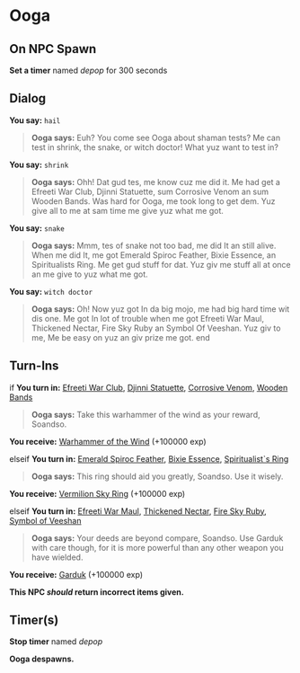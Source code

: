 # Ooga
## On NPC Spawn

**Set a timer** named *depop* for 300 seconds
## Dialog

**You say:** `hail`



>**Ooga says:** Euh? You come see Ooga about shaman tests? Me can test in shrink, the snake, or witch doctor! What yuz want to test in?

**You say:** `shrink`



>**Ooga says:** Ohh! Dat gud tes, me know cuz me did it. Me had get a Efreeti War Club, Djinni Statuette, sum Corrosive Venom an sum Wooden Bands. Was hard for Ooga, me took long to get dem. Yuz give all to me at sam time me give yuz what me got.

**You say:** `snake`



>**Ooga says:** Mmm, tes of snake not too bad, me did It an still alive. When me did It, me got Emerald Spiroc Feather, Bixie Essence, an Spiritualists Ring. Me get gud stuff for dat. Yuz giv me stuff all at once an me give to yuz what me got.

**You say:** `witch doctor`



>**Ooga says:** Oh! Now yuz got In da big mojo, me had big hard time wit dis one. Me got In lot of trouble when me got Efreeti War Maul, Thickened Nectar, Fire Sky Ruby an Symbol Of Veeshan. Yuz giv to me, Me be easy on yuz an giv prize me got.
end

## Turn-Ins



if **You turn in:** [Efreeti War Club](/item/20845), [Djinni Statuette](/item/20955), [Corrosive Venom](/item/20842), [Wooden Bands](/item/20841)




>**Ooga says:** Take this warhammer of the wind as your reward, Soandso.


 **You receive:**  [Warhammer of the Wind](/item/27729) (+100000 exp)

elseif **You turn in:** [Emerald Spiroc Feather](/item/20962), [Bixie Essence](/item/20843), [Spiritualist\`s Ring](/item/20844)



>**Ooga says:** This ring should aid you greatly, Soandso. Use it wisely.


 **You receive:**  [Vermilion Sky Ring](/item/27730) (+100000 exp)

elseif **You turn in:** [Efreeti War Maul](/item/20846), [Thickened Nectar](/item/20969), [Fire Sky Ruby](/item/20848), [Symbol of Veeshan](/item/20847)



>**Ooga says:** Your deeds are beyond compare, Soandso. Use Garduk with care though, for it is more powerful than any other weapon you have wielded.


 **You receive:**  [Garduk](/item/11694) (+100000 exp)

**This NPC *should* return incorrect items given.**

## Timer(s)

**Stop timer** named *depop*

**Ooga despawns.**




